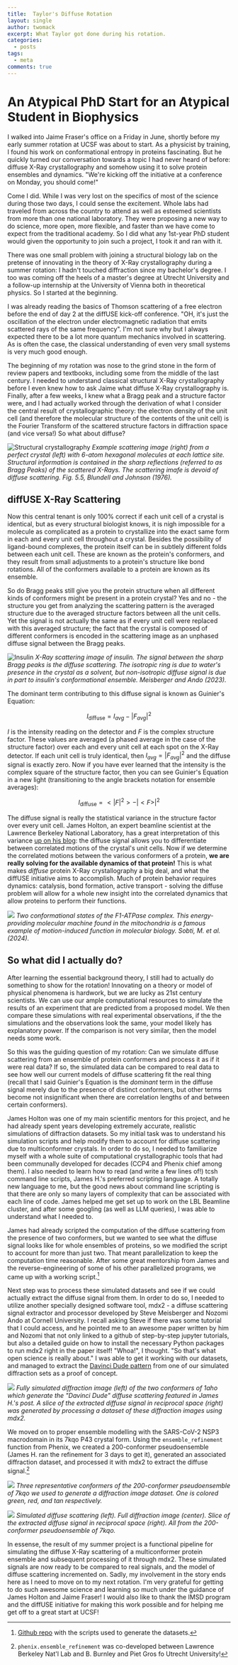 ```yaml
---
title:  Taylor's Diffuse Rotation
layout: single
author: twomack
excerpt: What Taylor got done during his rotation.
categories:
  - posts
tags:
  - meta
comments: true
---
```


# An Atypical PhD Start for an Atypical Student in Biophysics

I walked into Jaime Fraser's office on a Friday in June, shortly before my early summer rotation at UCSF was about to start. As a physicist by training, I found his work on conformational entropy in proteins fascinating. But he quickly turned our conversation towards a topic I had never heard of before: diffuse X-Ray crystallography and somehow using it to solve protein ensembles and dynamics. "We're kicking off the initiative at a conference on Monday, you should come!"

Come I did. While I was very lost on the specifics of most of the science during those two days, I could sense the excitement. Whole labs had traveled from across the country to attend as well as esteemed scientists from more than one national laboratory. They were proposing a new way to do science, more open, more flexible, and faster than we have come to expect from the traditional academy. So I did what any 1st-year PhD student would given the opportunity to join such a project, I took it and ran with it.

There was one small problem with joining a structural biology lab on the pretense of innovating in the theory of X-Ray crystallography during a summer rotation: I hadn't touched diffraction since my bachelor's degree. I too was coming off the heels of a master's degree at Utrecht University and a follow-up internship at the University of Vienna both in theoretical physics. So I started at the beginning.

I was already reading the basics of Thomson scattering of a free electron before the end of day 2 at the diffUSE kick-off conference. "OH, it's just the oscillation of the electron under electromagnetic radiation that emits scattered rays of the same frequency". I'm not sure why but I always expected there to be a lot more quantum mechanics involved in scattering. As is often the case, the classical understanding of even very small systems is very much good enough. 

The beginning of my rotation was nose to the grind stone in the form of review papers and textbooks, including some from the middle of the last century. I needed to understand classical structural X-Ray crystallography before I even knew how to ask Jaime what diffuse X-Ray crystallography is. Finally, after a few weeks, I knew what a Bragg peak and a structure factor were, and I had actually worked through the derivation of what I consider the central result of crystallographic theory: the electron density of the unit cell (and therefore the molecular structure of the contents of the unit cell) is the Fourier Transform of the scattered structure factors in diffraction space (and vice versa!) So what about diffuse?

![Structural crystallography](/assets/images/posts/structure_scattering.png "Easy ")
*Example scattering image (right) from a perfect crystal (left) with 6-atom hexagonal molecules at each lattice site. Structural information is contained in the sharp reflections (referred to as Bragg Peaks) of the scattered X-Rays. The scattering imafe is devoid of diffuse scattering. Fig. 5.5, Blundell and Johnson (1976).*


## diffUSE X-Ray Scattering

Now this central tenant is only 100% correct if each unit cell of a crystal is identical, but as every structural biologist knows, it is nigh impossible for a molecule as complicated as a protein to crystallize into the exact same form in each and every unit cell throughout a crystal. Besides the possibility of ligand-bound complexes, the protein itself can be in subtlely different folds between each unit cell. These are known as the protein's conformers, and they result from small adjustments to a protein's structure like bond rotations. All of the conformers available to a protein are known as its ensemble.

So do Bragg peaks still give you the protein structure when all different kinds of conformers might be present in a protein crystal? Yes and no - the structure you get from analyzing the scattering pattern is the averaged structure due to the averaged structure factors between all the unit cells. Yet the signal is not actually the same as if every unit cell were replaced with this averaged structure; the fact that the crystal is composed of different conformers is encoded in the scattering image as an unphased diffuse signal between the Bragg peaks. 

![Insulin](/assets/images/posts/insulin_diffuse.png)
*X-Ray scattering image of insulin. The signal between the sharp Bragg peaks is the diffuse scattering. The isotropic ring is due to water's presence in the crystal as a solvent, but non-isotropic diffuse signal is due in part to insulin's conformational ensemble. Meisberger and Ando (2023).*

The dominant term contributing to this diffuse signal is known as Guinier's Equation:

$$
I_{\text{diffuse}}=I_{avg}-|F_{avg}|^2
$$

$I$ is the intensity reading on the detector and $F$ is the complex structure factor. These values are averaged (a phased average in the case of the structure factor) over each and every unit cell at each spot on the X-Ray detector. If each unit cell is truly identical, then $I_{avg}=|F_{avg}|^2$ and the diffuse signal is exactly zero. Now if you have ever learned that the intensity is the complex square of the structure factor, then you can see Guinier's Equation in a new light (transitioning to the angle brackets notation for ensemble averages):

$$
I_{\text{diffuse}}=<|F|^2>-|<F>|^2
$$

The diffuse signal is really the statistical variance in the structure factor over every unit cell. James Holton, an expert beamline scientist at the Lawrence Berkeley National Laboratory, has a great interpretation of this variance [up on his blog](https://bl831.als.lbl.gov/~jamesh/diffuse_scatter/): the diffuse signal allows you to differentiate between correlated motions of the crystal's unit cells. Now if we determine the correlated motions between the various conformers of a protein, **we are really solving for the available dynamics of that protein!** This is what makes *diffuse* protein X-Ray crystallography a big deal, and what the diffUSE initiative aims to accomplish. Much of protein behavior requires dynamics: catalysis, bond formation, active transport - solving the diffuse problem will allow for a whole new insight into the correlated dynamics that allow proteins to perform their functions.

![](/assets/images/posts/ATPase_conformers.jpg)
*Two conformational states of the F1-ATPase complex. This energy-providing molecular machine found in the mitochondria is a famous example of motion-induced function in molecular biology. Sobti, M. et al.(2024).*

## So what did I actually do?

After learning the essential background theory, I still had to actually do something to show for the rotation! Innovating on a theory or model of physical phenomena is hardwork, but we are lucky as 21st century scientists. We can use our ample computational resources to simulate the results of an experiment that are predicted from a proposed model. We then compare these simulations with real experimental observations, if the the simulations and the observations look the same, your model likely has explanatory power. If the comparison is not very similar, then the model needs some work. 

So this was the guiding question of my rotation: Can we simulate diffuse scattering from an ensemble of protein conformers and process it as if it were real data? If so, the simulated data can be compared to real data to see how well our current models of diffuse scattering fit the real thing (recall that I said Guinier's Equation is the *dominant* term in the diffuse signal merely due to the presence of distinct conformers, but other terms become not insignificant when there are correlation lengths of and between certain conformers). 

James Holton was one of my main scientific mentors for this project, and he had already spent years developing extremely accurate, realistic simulations of diffraction datasets. So my initial task was to understand his simulation scripts and help modify them to account for diffuse scattering due to multiconformer crystals. In order to do so, I needed to familiarize myself with a whole suite of computational crystallographic tools that had been communally developed for decades (CCP4 and Phenix chief among them). I also needed to learn how to read (and write a few lines of!) tcsh command line scripts, James H.'s preferred scripting language. A totally new language to me, but the good news about command line scripting is that there are only so many layers of complexity that can be associated with each line of code. James helped me get set up to work on the LBL Beamline cluster, and after some googling (as well as LLM queries), I was able to understand what I needed to.

James had already scripted the computation of the diffuse scattering from the presence of two conformers, but we wanted to see what the diffuse signal looks like for whole ensembles of proteins, so we modified the script to account for more than just two. That meant parallelization to keep the computation time reasonable. After some great mentorship from James and the reverse-engineering of some of his other parallelized programs, we came up with a working script.[^1] 

Next step was to process these simulated datasets and see if we could actually extract the diffuse signal from them. In order to do so, I needed to utilize another specially designed software tool, mdx2 - a diffuse scattering signal extractor and processor developed by Steve Meisberger and Nozomi Ando at Cornell University. I recall asking Steve if there was some tutorial that I could access, and he pointed me to an awesome paper written by him and Nozomi that not only linked to a github of step-by-step jupyter tutorials, but also a detailed guide on how to install the necessary Python packages to run mdx2 right in the paper itself! "Whoa!", I thought. "So that's what open science is really about." I was able to get it working with our datasets, and managed to extract the [Davinci Dude pattern](https://diffuse.science/posts/davinci/) from one of our simulated diffraction sets as a proof of concept.

![](/assets/images/posts/Davinci_real_rec.png)
*Fully simulated diffraction image (left) of the two conformers of 1aho which generate the "Davinci Dude" diffuse scattering featured in James H.'s post. A slice of the extracted diffuse signal in reciprocal space (right) was generated by processing a dataset of these diffraction images using mdx2.*

We moved on to proper ensemble modelling with the SARS-CoV-2 NSP3 macrodomain in its 7kqo P43 crystal form. Using the ```ensemble_refinement``` function from Phenix, we created a 200-conformer pseudoensemble (James H. ran the refinement for 3 days to get it), generated an associated diffraction dataset, and processed it with mdx2 to extract the diffuse signal.[^2]

![](/assets/images/posts/7kqo_3models.png)
*Three representative conformers of the 200-conformer pseudoensemble of 7kqo we used to generate a diffraction image dataset. One is colored green, red, and tan respectively.*

![](/assets/images/posts/7kqo_series.png)
*Simulated diffuse scattering (left). Full diffraction image (center). Slice of the extracted diffuse signal in reciprocal space (right). All from the 200-conformer pseudoensemble of 7kqo.*

In essense, the result of my summer project is a functional pipeline for simulating the diffuse X-Ray scattering of a multiconformer protein ensemble and subsequent processing of it through mdx2. These simulated signals are now ready to be compared to real signals, and the model of diffuse scattering incremented on. Sadly, my involvement in the story ends here as I need to move on to my next rotation. I'm very grateful for getting to do such awesome science and learning so much under the guidance of James Holton and Jaime Fraser! I would also like to thank the IMSD program and the diffUSE initiative for making this work possible and for helping me get off to a great start at UCSF! 


[^1]: [Github repo](https://github.com/jmholton/altloc_diffuse) with the scripts used to generate the datasets.

[^2]: ```phenix.ensemble_refinement``` was co-developed between Lawrence Berkeley Nat'l Lab and B. Burnley and Piet Gros fo Utrecht University!

